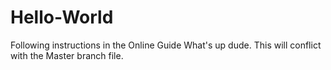 # Hello-World
Following instructions in the Online Guide
What's up dude. This will conflict with the Master branch file.
